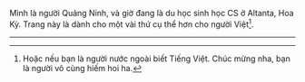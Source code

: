 Mình là người Quảng Ninh, và giờ đang là du học sinh học CS ở Altanta, Hoa Kỳ. Trang này là dành cho một vài thứ cụ thể hơn cho người Việt[^1].










---
[^1]: Hoặc nếu bạn là người nước ngoài biết Tiếng Việt. Chúc mừng nha, bạn là người vô cùng hiếm hoi ha.